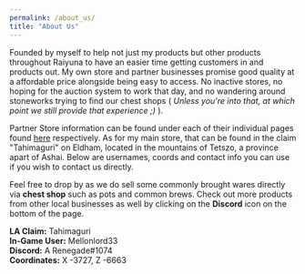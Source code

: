 ```yaml
---
permalink: /about_us/
title: "About Us"
---
```


Founded by myself to help not just my products but other products throughout Raiyuna to have an easier time getting customers in and products out. My own store and partner businesses promise good quality at a affordable price alongside being easy to access. No inactive stores, no hoping for the auction system to work that day, and no wandering around stoneworks trying to find our chest shops ( *Unless you're into that, at which point we still provide that experience ;)* ).

Partner Store information can be found under each of their individual pages found [here](/items_sold/) respectively. As for my main store, that can be found in the claim "Tahimaguri" on Eldham, located in the mountains of Tetszo, a province apart of Ashai. Below are usernames, coords and contact info you can use if you wish to contact us directly. 

Feel free to drop by as we do sell some commonly brought wares directly via **chest shop** such as pots and common brews. Check out more products from other local businesses as well by clicking on the **Discord** icon on the bottom of the page.

**LA Claim:** Tahimaguri<br>
**In-Game User:** Mellonlord33<br>
**Discord:** A Renegade#1074<br>
**Coordinates:** X -3727, Z -6663<br>
